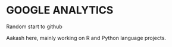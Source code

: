 # GOOGLE ANALYTICS
Random start to github

Aakash here, mainly working on R and Python language projects.  

<html markdown="1">
<head markdown="1">
<!-- Global site tag (gtag.js) - Google Analytics -->
<!-- Global site tag (gtag.js) - Google Analytics -->
<script async src="https://www.googletagmanager.com/gtag/js?id=UA-137223014-1"></script>
<script>
  window.dataLayer = window.dataLayer || [];
  function gtag(){dataLayer.push(arguments);}
  gtag('js', new Date());

  gtag('config', 'UA-137223014-1');
</script>

</script>
</head>
</html markdown="1">



